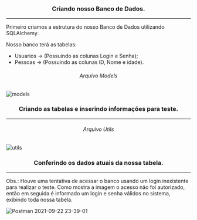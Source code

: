 <h3 align="center"> Criando nosso Banco de Dados. </h3>
<hr>

Primeiro criamos a estrutura do nosso Banco de Dados utilizando SQLAlchemy.

<p>Nosso banco terá as tabelas:</p>
<ul>
  <li>Usuarios -> (Possuindo as colunas Login e Senha);
  <li>Pessoas -> (Possuindo as colunas ID, Nome e idade).  
</ul>

<h6 align="center">Arquivo Models</h6>

![models](https://user-images.githubusercontent.com/43455579/134429097-35c6223d-9e33-4874-a103-c29a98c84e55.png)

<h3 align="center"> Criando as tabelas e inserindo informações para teste. </h3>
<hr>
<h6 align="center">Arquivo Utils</h6>

![utils](https://user-images.githubusercontent.com/43455579/134429806-cb9ad488-7717-45ea-a574-0fd3cf9ec5a6.png)

<h3 align="center"> Conferindo os dados atuais da nossa tabela. </h3>
<hr>

Obs.: Houve uma tentativa de acessar o banco usando um login inexistente para realizar o teste. Como mostra a imagem o acesso não foi autorizado, 
então em seguida é informado um login e senha válidos no sistema, exibindo toda nossa tabela.

![Postman 2021-09-22 23-39-01](https://user-images.githubusercontent.com/43455579/134450843-1605e351-7934-4bc3-9cbb-afdacad88869.gif)

